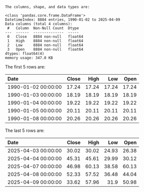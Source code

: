 ```
The columns, shape, and data types are:

<class 'pandas.core.frame.DataFrame'>
DatetimeIndex: 8884 entries, 1990-01-02 to 2025-04-09
Data columns (total 4 columns):
 #   Column  Non-Null Count  Dtype  
---  ------  --------------  -----  
 0   Close   8884 non-null   float64
 1   High    8884 non-null   float64
 2   Low     8884 non-null   float64
 3   Open    8884 non-null   float64
dtypes: float64(4)
memory usage: 347.0 KB
```

The first 5 rows are:

| Date                |   Close |   High |   Low |   Open |
|:--------------------|--------:|-------:|------:|-------:|
| 1990-01-02 00:00:00 |   17.24 |  17.24 | 17.24 |  17.24 |
| 1990-01-03 00:00:00 |   18.19 |  18.19 | 18.19 |  18.19 |
| 1990-01-04 00:00:00 |   19.22 |  19.22 | 19.22 |  19.22 |
| 1990-01-05 00:00:00 |   20.11 |  20.11 | 20.11 |  20.11 |
| 1990-01-08 00:00:00 |   20.26 |  20.26 | 20.26 |  20.26 |

The last 5 rows are:

| Date                |   Close |   High |   Low |   Open |
|:--------------------|--------:|-------:|------:|-------:|
| 2025-04-03 00:00:00 |   30.02 |  30.02 | 24.93 |  26.38 |
| 2025-04-04 00:00:00 |   45.31 |  45.61 | 29.99 |  30.12 |
| 2025-04-07 00:00:00 |   46.98 |  60.13 | 38.58 |  60.13 |
| 2025-04-08 00:00:00 |   52.33 |  57.52 | 36.48 |  44.04 |
| 2025-04-09 00:00:00 |   33.62 |  57.96 | 31.9  |  50.98 |
